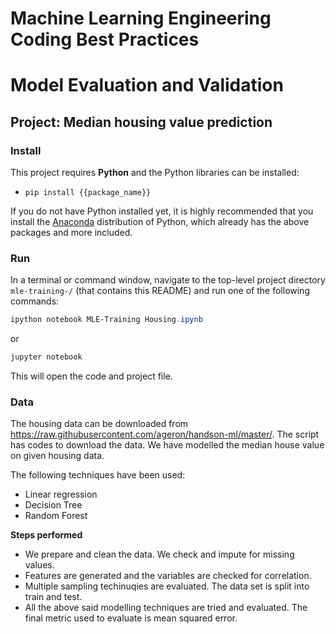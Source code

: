 
# Machine Learning Engineering Coding Best Practices
# Model Evaluation and Validation
## Project: Median housing value prediction

### Install

This project requires **Python** and the Python libraries can be installed:

- `pip install {{package_name}}`

If you do not have Python installed yet, it is highly recommended that you install the [Anaconda](https://www.anaconda.com/download/) distribution of Python, which already has the above packages and more included. 

### Run

In a terminal or command window, navigate to the top-level project directory `mle-training-/` (that contains this README) and run one of the following commands:

```powershell
ipython notebook MLE-Training Housing.ipynb
```  
or
```powershell
jupyter notebook
```
This will open the code and project file.

### Data

The housing data can be downloaded from https://raw.githubusercontent.com/ageron/handson-ml/master/. The script has codes to download the data. We have modelled the median house value on given housing data.

The following techniques have been used:

- Linear regression
- Decision Tree
- Random Forest

**Steps performed**
- We prepare and clean the data. We check and impute for missing values.
- Features are generated and the variables are checked for correlation.
- Multiple sampling techinuqies are evaluated. The data set is split into train and test.
- All the above said modelling techniques are tried and evaluated. The final metric used to evaluate is mean   squared error.

